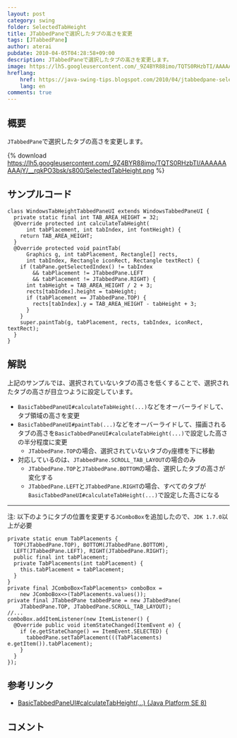 ```yaml
---
layout: post
category: swing
folder: SelectedTabHeight
title: JTabbedPaneで選択したタブの高さを変更
tags: [JTabbedPane]
author: aterai
pubdate: 2010-04-05T04:28:58+09:00
description: JTabbedPaneで選択したタブの高さを変更します。
image: https://lh5.googleusercontent.com/_9Z4BYR88imo/TQTS0RHzbTI/AAAAAAAAAjY/__rqkPO3bsk/s800/SelectedTabHeight.png
hreflang:
    href: https://java-swing-tips.blogspot.com/2010/04/jtabbedpane-selected-tab-height.html
    lang: en
comments: true
---
```

## 概要
`JTabbedPane`で選択したタブの高さを変更します。

{% download https://lh5.googleusercontent.com/_9Z4BYR88imo/TQTS0RHzbTI/AAAAAAAAAjY/__rqkPO3bsk/s800/SelectedTabHeight.png %}

## サンプルコード
<pre class="prettyprint"><code>class WindowsTabHeightTabbedPaneUI extends WindowsTabbedPaneUI {
  private static final int TAB_AREA_HEIGHT = 32;
  @Override protected int calculateTabHeight(
      int tabPlacement, int tabIndex, int fontHeight) {
    return TAB_AREA_HEIGHT;
  }
  @Override protected void paintTab(
      Graphics g, int tabPlacement, Rectangle[] rects,
      int tabIndex, Rectangle iconRect, Rectangle textRect) {
    if (tabPane.getSelectedIndex() != tabIndex
        &amp;&amp; tabPlacement != JTabbedPane.LEFT
        &amp;&amp; tabPlacement != JTabbedPane.RIGHT) {
      int tabHeight = TAB_AREA_HEIGHT / 2 + 3;
      rects[tabIndex].height = tabHeight;
      if (tabPlacement == JTabbedPane.TOP) {
        rects[tabIndex].y = TAB_AREA_HEIGHT - tabHeight + 3;
      }
    }
    super.paintTab(g, tabPlacement, rects, tabIndex, iconRect, textRect);
  }
}
</code></pre>

## 解説
上記のサンプルでは、選択されていないタブの高さを低くすることで、選択されたタブの高さが目立つように設定しています。

- `BasicTabbedPaneUI#calculateTabHeight(...)`などをオーバーライドして、タブ領域の高さを変更
- `BasicTabbedPaneUI#paintTab(...)`などをオーバーライドして、描画されるタブの高さを`BasicTabbedPaneUI#calculateTabHeight(...)`で設定した高さの半分程度に変更
    - `JTabbedPane.TOP`の場合、選択されていないタブの`y`座標を下に移動
- 対応しているのは、`JTabbedPane.SCROLL_TAB_LAYOUT`の場合のみ
    - `JTabbedPane.TOP`と`JTabbedPane.BOTTOM`の場合、選択したタブの高さが変化する
    - `JTabbedPane.LEFT`と`JTabbedPane.RIGHT`の場合、すべてのタブが`BasicTabbedPaneUI#calculateTabHeight(...)`で設定した高さになる

<!-- dummy comment line for breaking list -->

- - - -
注: 以下のようにタブの位置を変更する`JComboBox`を追加したので、`JDK 1.7.0`以上が必要

<pre class="prettyprint"><code>private static enum TabPlacements {
  TOP(JTabbedPane.TOP), BOTTOM(JTabbedPane.BOTTOM),
  LEFT(JTabbedPane.LEFT), RIGHT(JTabbedPane.RIGHT);
  public final int tabPlacement;
  private TabPlacements(int tabPlacement) {
    this.tabPlacement = tabPlacement;
  }
}
private final JComboBox&lt;TabPlacements&gt; comboBox =
    new JComboBox&lt;&gt;(TabPlacements.values());
private final JTabbedPane tabbedPane = new JTabbedPane(
    JTabbedPane.TOP, JTabbedPane.SCROLL_TAB_LAYOUT);
//...
comboBox.addItemListener(new ItemListener() {
  @Override public void itemStateChanged(ItemEvent e) {
    if (e.getStateChange() == ItemEvent.SELECTED) {
      tabbedPane.setTabPlacement(((TabPlacements) e.getItem()).tabPlacement);
    }
  }
});
</code></pre>

## 参考リンク
- [BasicTabbedPaneUI#calculateTabHeight(...) (Java Platform SE 8)](https://docs.oracle.com/javase/jp/8/docs/api/javax/swing/plaf/basic/BasicTabbedPaneUI.html#calculateTabHeight-int-int-int-)

<!-- dummy comment line for breaking list -->

## コメント
